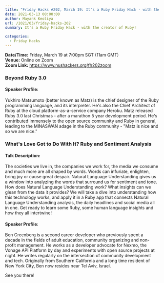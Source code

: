 ```yaml
---
title: "Friday Hacks #202, March 19: It's a Ruby Friday Hack - with the creator of Ruby!"
date: 2021-03-13 00:00:00
author: Mayank Keoliya
url: /2021/03/friday-hacks-202
summary: It's a Ruby Friday Hack - with the creator of Ruby!

categories:
  - Friday Hacks
---
```


**Date/Time:** Friday, March 19 at 7:00pm SGT (11am GMT) <br />
**Venue:** Online on Zoom<br />
**Zoom Link:** <https://www.nushackers.org/fh202zoom>

### Beyond Ruby 3.0

#### Speaker Profile:

Yukhiro Matsumoto (better known as Matz) is the chief designer of the Ruby programming language, and its interpreter. He's also the Chief Architect of Ruby at the cloud platform-as-a-service company Heroku. Matz released Ruby 3.0 last Christmas - after a marathon 5 year development period. He's contributed immensely to the open source community and Ruby in general, leading to the MINASWAN adage in the Ruby community - "Matz is nice and so we are nice."

### What's Love Got to Do With It? Ruby and Sentiment Analysis

#### Talk Description:

The societies we live in, the companies we work for, the media we consume and much more are all shaped by words. Words can infuriate, enlighten, bring joy or cause great despair. Natural Language Understanding gives us a window into analyzing the words that surround us for sentiment and tone.
How does Natural Language Understanding work? What insights can we glean from the data it provides?
We will take a dive into understanding how this technology works, and apply it in a Ruby app that connects Natural Language Understanding analysis, the daily headlines and social media all in one. Get ready to learn some Ruby, some human language insights and how they all intertwine!

#### Speaker Profile:

Ben Greenberg is a second career developer who previously spent a decade in the fields of adult education, community organizing and non-profit management. He works as a developer advocate for Nexmo, the Vonage API Platform by day and experiments with open source projects at night. He writes regularly on the intersection of community development and tech. Originally from Southern California and a long time resident of New York City, Ben now resides near Tel Aviv, Israel.

See you there!
